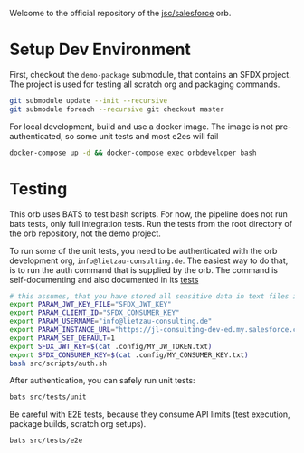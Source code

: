 Welcome to the official repository of the [jsc/salesforce](https://circleci.com/developer/orbs/orb/jsc/salesforce) orb.

# Setup Dev Environment

First, checkout the `demo-package` submodule, that contains an SFDX project. The project is used for testing all scratch org and packaging commands.

```bash
git submodule update --init --recursive
git submodule foreach --recursive git checkout master
```

For local development, build and use a docker image. The image is not pre-authenticated, so some unit tests and most e2es will fail

```bash
docker-compose up -d && docker-compose exec orbdeveloper bash
```

# Testing

This orb uses BATS to test bash scripts. For now, the pipeline does not run bats tests, only full integration tests. Run the tests from the root directory of the orb repository, not the demo project.

To run some of the unit tests, you need to be authenticated with the orb development org, `info@lietzau-consulting.de`. The easiest way to do that, is to run the auth command that is supplied by the orb. The command is self-documenting and also documented in its [tests](src/tests/e2e/auth.bats)

```bash
# this assumes, that you have stored all sensitive data in text files in .config
export PARAM_JWT_KEY_FILE="SFDX_JWT_KEY"
export PARAM_CLIENT_ID="SFDX_CONSUMER_KEY"
export PARAM_USERNAME="info@lietzau-consulting.de"
export PARAM_INSTANCE_URL="https://jl-consulting-dev-ed.my.salesforce.com"
export PARAM_SET_DEFAULT=1
export SFDX_JWT_KEY=$(cat .config/MY_JW_TOKEN.txt)
export SFDX_CONSUMER_KEY=$(cat .config/MY_CONSUMER_KEY.txt)
bash src/scripts/auth.sh
```

After authentication, you can safely run unit tests:

```bash
bats src/tests/unit
```

Be careful with E2E tests, because they consume API limits (test execution, package builds, scratch org setups).

```bash
bats src/tests/e2e
```
